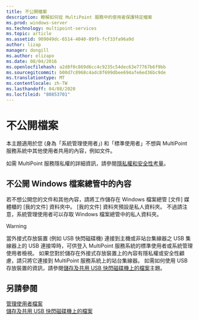 ```yaml
---
title: 不公開檔案
description: 瞭解如何從 MultiPoint 服務中的使用者保護特定檔案
ms.prod: windows-server
ms.technology: multipoint-services
ms.topic: article
ms.assetid: 909049dc-6514-4040-89fb-fcf33fa96a9d
author: lizap
manager: dongill
ms.author: elizapo
ms.date: 08/04/2016
ms.openlocfilehash: a2d8f0c869d6cc4c9235c54dec63e77767b6f9bb
ms.sourcegitcommit: b00d7c8968c4adc8f699dbee694afe6ed36bc9de
ms.translationtype: MT
ms.contentlocale: zh-TW
ms.lasthandoff: 04/08/2020
ms.locfileid: "80853701"
---
```

# <a name="keep-files-private"></a>不公開檔案
本主題適用於您 \(身為「系統管理使用者」\) 和「標準使用者」不想與 MultiPoint 服務系統中其他使用者共用的內容，例如文件。  

如需 MultiPoint 服務隱私權的詳細資訊，請參閱[隱私權和安全性考量](Privacy-and-Security-Considerations.md)。
  
## <a name="to-keep-content-private-in-windows-explorer"></a>不公開 Windows 檔案總管中的內容  
  
若不想公開您的文件和其他內容，請將工作儲存在 Windows 檔案總管 [文件] 媒體櫃的 [我的文件] 資料夾中。 [我的文件] 資料夾預設是私人資料夾。 不過請注意，系統管理使用者可以存取 Windows 檔案總管中的私人資料夾。  
  
> [!WARNING]  
> 當外接式存放裝置 (例如 USB 快閃磁碟機) 連接到主機或非站台集線器之 USB 集線器上的 USB 連接埠時，可供登入 MultiPoint 服務系統的標準使用者或系統管理使用者檢視。 如果您對於儲存在外接式存放裝置上的內容有隱私權或安全性顧慮，請只將它連接到 MultiPoint 服務系統上的站台集線器。 如需如何使用 USB 存放裝置的資訊，請參閱[儲存及共用 USB 快閃磁碟機上的檔案](Save-and-Share-Files-on-a-USB-Flash-Drive.md)主題。  
  
## <a name="see-also"></a>另請參閱  
[管理使用者檔案](Manage-User-Files.md)  
[儲存及共用 USB 快閃磁碟機上的檔案](Save-and-Share-Files-on-a-USB-Flash-Drive.md)
